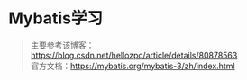 # Mybatis学习
> 主要参考该博客：https://blog.csdn.net/hellozpc/article/details/80878563  
> 官方文档：https://mybatis.org/mybatis-3/zh/index.html
